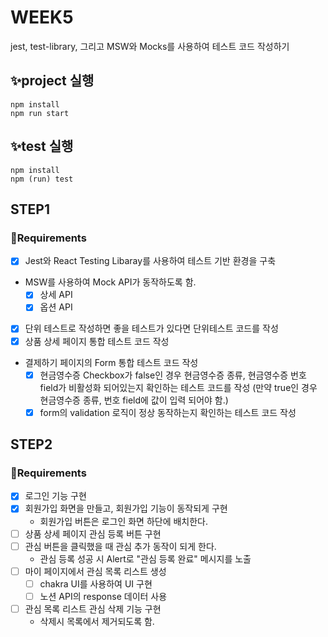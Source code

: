 # WEEK5

jest, test-library, 그리고 MSW와 Mocks를 사용하여 테스트 코드 작성하기

## ✨project 실행

```
npm install
npm run start
```

## ✨test 실행

```
npm install
npm (run) test
```

## STEP1

### 📜Requirements

- [x] Jest와 React Testing Libaray를 사용하여 테스트 기반 환경을 구축
- MSW를 사용하여 Mock API가 동작하도록 함.
  - [x] 상세 API
  - [x] 옵션 API
- [x] 단위 테스트로 작성하면 좋을 테스트가 있다면 단위테스트 코드를 작성
- [x] 상품 상세 페이지 통합 테스트 코드 작성
- 결제하기 페이지의 Form 통합 테스트 코드 작성
  - [x] 현금영수증 Checkbox가 false인 경우 현금영수증 종류, 현금영수증 번호 field가 비활성화 되어있는지 확인하는 테스트 코드를 작성 (만약 true인 경우 현금영수증 종류, 번호 field에 값이 입력 되어야 함.)
  - [x] form의 validation 로직이 정상 동작하는지 확인하는 테스트 코드 작성

## STEP2

### 📜Requirements

- [x] 로그인 기능 구현
- [x] 회원가입 화면을 만들고, 회원가입 기능이 동작되게 구현
  - 회원가입 버튼은 로그인 화면 하단에 배치한다.
- [ ] 상품 상세 페이지 관심 등록 버튼 구현
- [ ] 관심 버튼을 클릭했을 때 관심 추가 동작이 되게 한다.
  - 관심 등록 성공 시 Alert로 "관심 등록 완료" 메시지를 노출
- [ ] 마이 페이지에서 관심 목록 리스트 생성
  - [ ] chakra UI를 사용하여 UI 구현
  - [ ] 노션 API의 response 데이터 사용
- [ ] 관심 목록 리스트 관심 삭제 기능 구현
  - 삭제시 목록에서 제거되도록 함.
